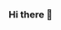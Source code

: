 ### Hi there 👋

<!--
**OKostadinoska/OKostadinoska** is a ✨ _special_ ✨ repository because its `README.md` (this file) appears on your GitHub profile.

Here are some ideas to get you started:

- 🔭 I’m currently working on development of personal portfolio website in JavaScript. 
- 🌱 I’m currently learning Three.js and improving my Java (Spring Boot) knowledge. 
- 👯 I’m looking to collaborate on development of an Android app called ExpanseTracker with other three fellow colleagues.
- 🤔 I’m looking for help with questions that one days as a senior, a junior fellow colleague would ask me: "What do you wish someone would have tought you as a junior?"
- 💬 Ask me about how it is to be a master student at University of Computer Science - Business Computer Science in Vienna.
- 📫 How to reach me: Message me on https://www.linkedin.com/in/olivera-kostadinoska-74080ab0/ 
- 😄 Pronouns: She/Her
- ⚡ Fun fact: 
-->
